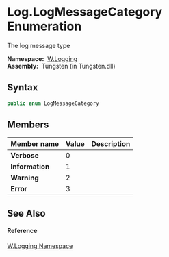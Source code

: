 Log.LogMessageCategory Enumeration
==================================
  The log message type

  **Namespace:**  [W.Logging][1]  
  **Assembly:**  Tungsten (in Tungsten.dll)

Syntax
------

```csharp
public enum LogMessageCategory
```


Members
-------

Member name     | Value | Description 
--------------- | ----- | ----------- 
**Verbose**     | 0     |             
**Information** | 1     |             
**Warning**     | 2     |             
**Error**       | 3     |             


See Also
--------

#### Reference
[W.Logging Namespace][1]  

[1]: ../README.md
[2]: ../../_icons/Help.png